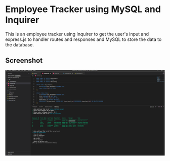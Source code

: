 # Employee Tracker using MySQL and Inquirer

This is an employee tracker using Inquirer to get the user's input and express.js to handler routes and responses and MySQL to store the data to the database.

## Screenshot

![Employee Tracker using SQL](./emptracker.PNG)
